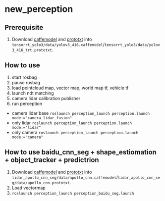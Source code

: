 # new_perception

## Prerequisite
1. Download [caffemodel](https://drive.google.com/file/d/1jEMkhuQmpUAc1rMvFdkggULHwQwzONer/view?usp=sharing) and [prototxt](https://drive.google.com/file/d/1XLW0dlic8rzhvMbzPh8co3AnmcjAyq9h/view?usp=sharing) into `tensorrt_yolo3/data/yolov3_416.caffemodel`/`tensorrt_yolo3/data/yolov3_416_trt.prototxt`.

## How to use
1. start rosbag
2. pause rosbag
3. load pointcloud map, vector map, world map tf, vehicle tf
5. launch ndt matching
6. camera lidar calibration publisher
7. run perception 
 - camera lidar base
   ```roslaunch perception_launch perception.launch mode:="camera_lidar_fusion"```
 - only lidar
  ```roslaunch perception_launch perception.launch mode:="lidar"```
 - only camera
  ```roslaunch perception_launch perception.launch mode:="camera"```

## How to use baidu_cnn_seg + shape_estiomation + object_tracker + predictrion
1. Download [caffemodel](https://drive.google.com/file/d/1Md3qOLcW6nWSLvnnZH3aHEEJPvblCBkY/view?usp=sharing) and [prototxt](https://drive.google.com/file/d/1doEp46CV1uc7851w6iYfuxZiM6Uc0b_N/view?usp=sharing) into `lidar_apollo_cnn_seg/data/apollo_cnn.caffemodel`/`lidar_apollo_cnn_seg/data/apollo_cnn.prototxt`.
2. Load vectormap
3. `roslaunch perception_launch perception_baidu_seg.launch`
